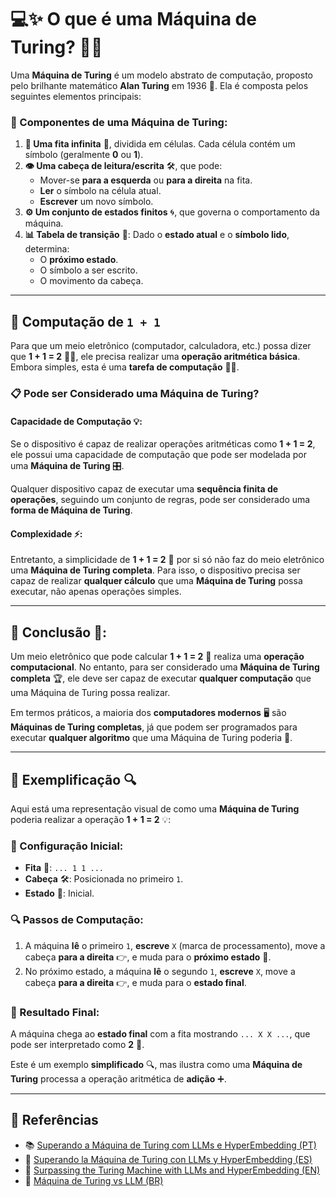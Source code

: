# 💻✨ O que é uma Máquina de Turing? 🤖📜

Uma **Máquina de Turing** é um modelo abstrato de computação, proposto pelo brilhante matemático **Alan Turing** em 1936 🧠. Ela é composta pelos seguintes elementos principais:

### 🧩 Componentes de uma Máquina de Turing:
1. **📝 Uma fita infinita** 📜, dividida em células. Cada célula contém um símbolo (geralmente **0** ou **1**).
2. **👁 Uma cabeça de leitura/escrita** 🛠, que pode:
   - Mover-se **para a esquerda** ou **para a direita** na fita.
   - **Ler** o símbolo na célula atual.
   - **Escrever** um novo símbolo.
3. **⚙️ Um conjunto de estados finitos** 🌀, que governa o comportamento da máquina.
4. **📊 Tabela de transição** 🔄: Dado o **estado atual** e o **símbolo lido**, determina:
   - O **próximo estado**.
   - O símbolo a ser escrito.
   - O movimento da cabeça.

---

## 🧮 Computação de `1 + 1`
Para que um meio eletrônico (computador, calculadora, etc.) possa dizer que **1 + 1 = 2** 🧑‍💻, ele precisa realizar uma **operação aritmética básica**. Embora simples, esta é uma **tarefa de computação** 🧠✨.

### 📋 Pode ser Considerado uma Máquina de Turing?
#### **Capacidade de Computação** 💡:
Se o dispositivo é capaz de realizar operações aritméticas como **1 + 1 = 2**, ele possui uma capacidade de computação que pode ser modelada por uma **Máquina de Turing** 🎛.

Qualquer dispositivo capaz de executar uma **sequência finita de operações**, seguindo um conjunto de regras, pode ser considerado uma **forma de Máquina de Turing**.

#### **Complexidade** ⚡:
Entretanto, a simplicidade de **1 + 1 = 2** 🧮 por si só não faz do meio eletrônico uma **Máquina de Turing completa**. Para isso, o dispositivo precisa ser capaz de realizar **qualquer cálculo** que uma **Máquina de Turing** possa executar, não apenas operações simples.

---

## 🔔 **Conclusão** 🏁:
Um meio eletrônico que pode calcular **1 + 1 = 2** 🔢 realiza uma **operação computacional**. No entanto, para ser considerado uma **Máquina de Turing completa** 🏆, ele deve ser capaz de executar **qualquer computação** que uma Máquina de Turing possa realizar.

Em termos práticos, a maioria dos **computadores modernos** 🖥️ são **Máquinas de Turing completas**, já que podem ser programados para executar **qualquer algoritmo** que uma Máquina de Turing poderia 🏅.

---

## 🎨 **Exemplificação** 🔍
Aqui está uma representação visual de como uma **Máquina de Turing** poderia realizar a operação **1 + 1 = 2** 💡:

### **🔧 Configuração Inicial**:
- **Fita** 📜: `... 1 1 ...`
- **Cabeça** 🛠: Posicionada no primeiro `1`.
- **Estado** 🔄: Inicial.

### **🔍 Passos de Computação**:
1. A máquina **lê** o primeiro `1`, **escreve** `X` (marca de processamento), move a cabeça **para a direita** 👉, e muda para o **próximo estado** 🔄.
2. No próximo estado, a máquina **lê** o segundo `1`, **escreve** `X`, move a cabeça **para a direita** 👉, e muda para o **estado final**.

### **🏁 Resultado Final**:
A máquina chega ao **estado final** com a fita mostrando `... X X ...`, que pode ser interpretado como **2** 🧮.

Este é um exemplo **simplificado** 🔍, mas ilustra como uma **Máquina de Turing** processa a operação aritmética de **adição** ➕.

---

## 🚀 Referências
- 📚 [Superando a Máquina de Turing com LLMs e HyperEmbedding (PT)](https://github.com/replika-ai-solutions/Papers/blob/main/Superando%20a%20M%C3%A1quina%20de%20Turing%20com%20Modelos%20de%20Linguagem%20de%20Grande%20Escala%20(LLM)%20e%20HyperEmbedding%3A%20Uma%20Abordagem%20T%C3%A9cnica%20e%20Pr%C3%A1tica.md)
- 📖 [Superando la Máquina de Turing con LLMs y HyperEmbedding (ES)](https://github.com/replika-ai-solutions/Papers/blob/main/Superando%20la%20M%C3%A1quina%20de%20Turing%20con%20Modelos%20de%20Lenguaje%20de%20Gran%20Escala%20(LLM)%20y%20HyperEmbedding%3A%20Un%20Enfoque%20T%C3%A9cnico%20y%20Pr%C3%A1ctico.md)
- 📰 [Surpassing the Turing Machine with LLMs and HyperEmbedding (EN)](https://github.com/replika-ai-solutions/Papers/blob/main/Surpassing%20the%20Turing%20Machine%20with%20Large%20Language%20Models%20(LLMs)%20and%20HyperEmbedding%3A%20A%20Technical%20and%20Practical%20Approach.md)
- 📖 [Máquina de Turing vs LLM (BR)](https://github.com/replika-ai-solutions/Papers/blob/main/turing-machine-vs-llm.md)
